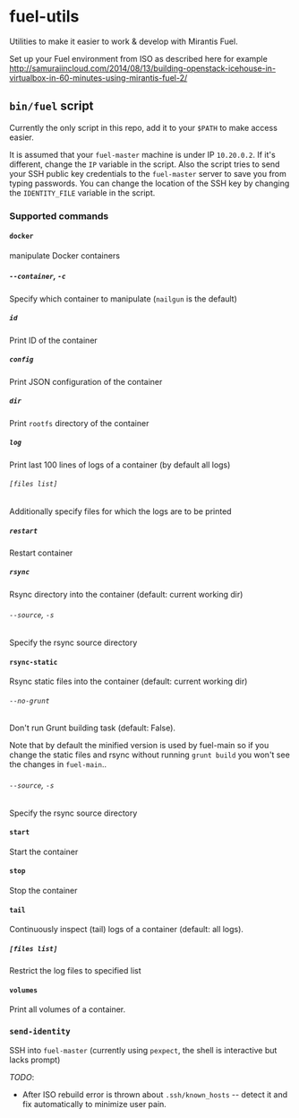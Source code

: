 fuel-utils
==========

Utilities to make it easier to work &amp; develop with Mirantis Fuel.

Set up your Fuel environment from ISO as described here for example http://samuraiincloud.com/2014/08/13/building-openstack-icehouse-in-virtualbox-in-60-minutes-using-mirantis-fuel-2/

## `bin/fuel` script

Currently the only script in this repo, add it to your `$PATH` to make access easier.

It is assumed that your `fuel-master` machine is under IP `10.20.0.2`. If it's different, change the `IP` variable in the script.
Also the script tries to send your SSH public key credentials to the `fuel-master` server to save you from typing passwords. You can change the location of the SSH key by changing the `IDENTITY_FILE` variable in the script.

### Supported commands

#### `docker`

manipulate Docker containers

##### `--container`, `-c`

Specify which container to manipulate (`nailgun` is the default)

##### `id`

Print ID of the container

##### `config`

Print JSON configuration of the container

##### `dir`

Print `rootfs` directory of the container

##### `log`

Print last 100 lines of logs of a container (by default all logs)

###### `[files list]`

Additionally specify files for which the logs are to be printed

##### `restart`

Restart container

##### `rsync`

Rsync directory into the container (default: current working dir)

###### `--source`, `-s`

Specify the rsync source directory

#### `rsync-static`

Rsync static files into the container (default: current working dir)

###### `--no-grunt`

Don't run Grunt building task (default: False).

Note that by default the minified version is used by fuel-main so if you change the static files and rsync without running `grunt build` you won't see the changes in `fuel-main`..

###### `--source`, `-s`

Specify the rsync source directory

#### `start`

Start the container

#### `stop`

Stop the container

#### `tail`

Continuously inspect (tail) logs of a container (default: all logs).

##### `[files list]`

Restrict the log files to specified list

#### `volumes`

Print all volumes of a container.

### `send-identity`

SSH into `fuel-master` (currently using `pexpect`, the shell is interactive but lacks prompt)

*TODO*:

* After ISO rebuild error is thrown about `.ssh/known_hosts` -- detect it and fix automatically to minimize user pain.
